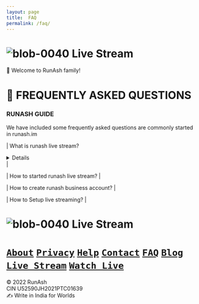```yaml
--- 
layout: page 
title:  FAQ 
permalink: /faq/ 
--- 
```

# ![blob-0040](https://user-images.githubusercontent.com/61916324/132724592-e5bef25e-36d9-4da8-bbc6-84a24183c8e2.png) Live Stream


👏 Welcome to RunAsh family!
# 📖 FREQUENTLY ASKED QUESTIONS 
### RUNASH GUIDE 

We have included some frequently asked questions are commonly started in runash.im 

| What is runash live stream? <details>summary>click</summary><p>Welcome</p></details> |

| How to started runash live stream? |

| How to create runash business account? |

| How to Setup live streaming? |

# ![blob-0040](https://user-images.githubusercontent.com/61916324/132724592-e5bef25e-36d9-4da8-bbc6-84a24183c8e2.png) Live Stream

# [``About``](https://)  [``Privacy``](https://) [``Help``](https://) [``Contact``](https://) [``FAQ``](https://) [``Blog``](https://) [``Live Stream``](https://) [``Watch Live``](https://)



© 2022 RunAsh<br>
CIN U52590JH2021PTC01639<br>
✍️ Write in India for Worlds




